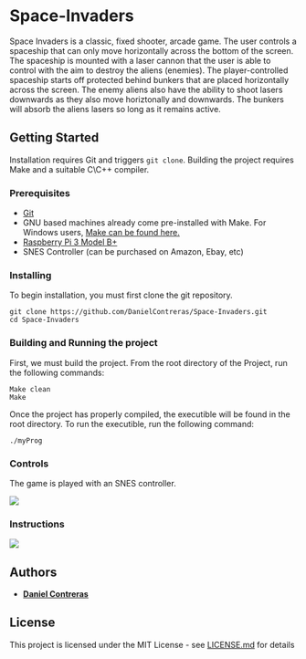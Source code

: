 # Space-Invaders

Space Invaders is a classic, fixed shooter, arcade game. The user controls a spaceship that can only move horizontally across the bottom of the screen. The spaceship is mounted with a laser cannon that the user is able to control with the aim to destroy the aliens (enemies). The player-controlled spaceship starts off protected behind bunkers that are placed horizontally across the screen. The enemy aliens also have the ability to shoot lasers downwards as they also move horiztonally and downwards. The bunkers will absorb the aliens lasers so long as it remains active. 

## Getting Started

Installation requires Git and triggers `git clone`. Building the project requires Make and a suitable C\C++ compiler.

### Prerequisites

- [Git](https://git-scm.com/)
- GNU based machines already come pre-installed with Make. For Windows users, [Make can be found here.](http://gnuwin32.sourceforge.net/packages/make.htm) 
- [Raspberry Pi 3 Model B+](https://www.raspberrypi.org/products/raspberry-pi-3-model-b-plus/)
- SNES Controller (can be purchased on Amazon, Ebay, etc)

### Installing

To begin installation, you must first clone the git repository.

```
git clone https://github.com/DanielContreras/Space-Invaders.git
cd Space-Invaders
```

### Building and Running the project

First, we must build the project. From the root directory of the Project, run the following commands:

```
Make clean
Make
```

Once the project has properly compiled, the executible will be found in the root directory. To run the executible, run the following command:

```
./myProg
```

### Controls

The game is played with an SNES controller. 

![](https://github.com/DanielContreras/Space-Invaders/assets/controls)

### Instructions

![](https://github.com/DanielContreras/Space-Invaders/assets/instructions)

## Authors

* [**Daniel Contreras**](https://github.com/DanielContreras)

## License

This project is licensed under the MIT License - see [LICENSE.md](https://github.com/DanielContreras/Space-Invaders/blob/master/LICENSE) for details

